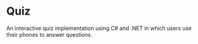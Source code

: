 # Quiz
 An interactive quiz implementation using C# and .NET in which users use their phones to answer questions.
